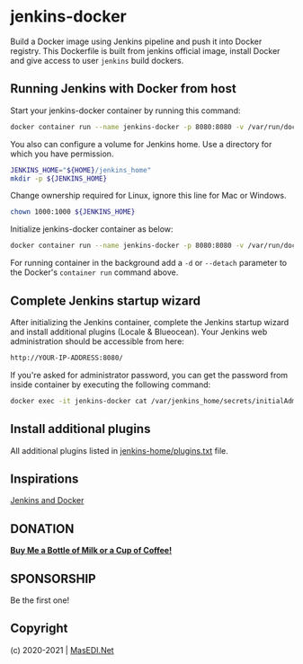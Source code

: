 # jenkins-docker

Build a Docker image using Jenkins pipeline and push it into Docker registry. This Dockerfile is built from jenkins official image, install Docker and give access to user ```jenkins``` build dockers.

## Running Jenkins with Docker from host

Start your jenkins-docker container by running this command:

```bash
docker container run --name jenkins-docker -p 8080:8080 -v /var/run/docker.sock:/var/run/docker.sock joglomedia/jenkins-docker:lts
```

You also can configure a volume for Jenkins home. Use a directory for which you have permission.

```bash
JENKINS_HOME="${HOME}/jenkins_home"
mkdir -p ${JENKINS_HOME}
```

Change ownership required for Linux, ignore this line for Mac or Windows.

```bash
chown 1000:1000 ${JENKINS_HOME}
```

Initialize jenkins-docker container as below:

```bash
docker container run --name jenkins-docker -p 8080:8080 -v /var/run/docker.sock:/var/run/docker.sock -v ${JENKINS_HOME}:/var/jenkins_home joglomedia/jenkins-docker:lts
```

For running container in the background add a ```-d``` or ```--detach``` parameter to the Docker's ```container run``` command above.

## Complete Jenkins startup wizard

After initializing the Jenkins container, complete the Jenkins startup wizard and install additional plugins (Locale & Blueocean). Your Jenkins web administration should be accessible from here:

```bash
http://YOUR-IP-ADDRESS:8080/
```

If you're asked for administrator password, you can get the password from inside container by executing the following command:

```bash
docker exec -it jenkins-docker cat /var/jenkins_home/secrets/initialAdminPassword
```

## Install additional plugins

All additional plugins listed in [jenkins-home/plugins.txt](https://github.com/joglomedia/jenkins-docker/blob/lts-alpine/jenkins-home/plugins.txt) file.

## Inspirations

[Jenkins and Docker](https://www.edureka.co/community/55640/jenkins-docker-docker-image-jenkins-pipeline-docker-registry)

## DONATION

**[Buy Me a Bottle of Milk or a Cup of Coffee!](https://paypal.me/masedi)**

## SPONSORSHIP

Be the first one!

## Copyright

(c) 2020-2021 | [MasEDI.Net](https://masedi.net/)
